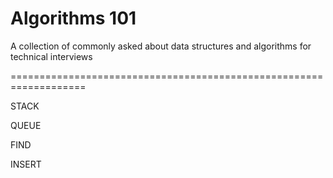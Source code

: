 # Algorithms 101
 
A collection of commonly asked about data structures and algorithms for technical interviews




















===================================================================






























































































STACK


















QUEUE



















































































































FIND



























INSERT




























